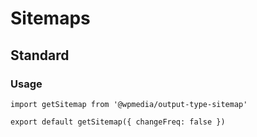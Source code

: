 # Sitemaps

## Standard

### Usage

```
import getSitemap from '@wpmedia/output-type-sitemap'

export default getSitemap({ changeFreq: false })
```